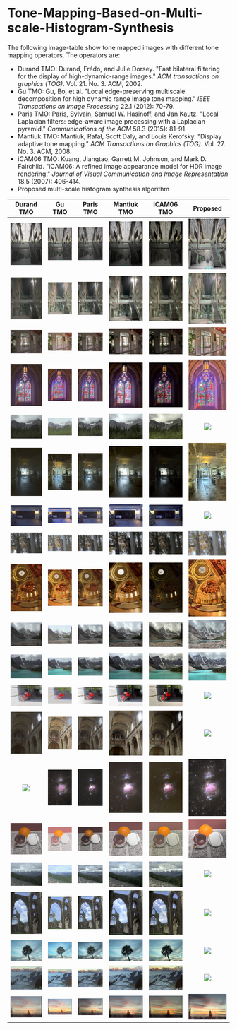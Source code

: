 # Tone-Mapping-Based-on-Multi-scale-Histogram-Synthesis

The following image-table show tone mapped images with different tone mapping operators. The operators are: 

- Durand TMO: Durand, Frédo, and Julie Dorsey. "Fast bilateral filtering for the display of high-dynamic-range images." *ACM transactions on graphics (TOG)*. Vol. 21. No. 3. ACM, 2002.
- Gu TMO:   Gu, Bo, et al. "Local edge-preserving multiscale decomposition for high dynamic range image tone mapping." *IEEE Transactions on image Processing* 22.1 (2012): 70-79.
- Paris TMO: Paris, Sylvain, Samuel W. Hasinoff, and Jan Kautz. "Local Laplacian filters: edge-aware image processing with a Laplacian pyramid." *Communications of the ACM* 58.3 (2015): 81-91.
- Mantiuk TMO: Mantiuk, Rafał, Scott Daly, and Louis Kerofsky. "Display adaptive tone mapping." *ACM Transactions on Graphics (TOG)*. Vol. 27. No. 3. ACM, 2008.
- iCAM06 TMO: Kuang, Jiangtao, Garrett M. Johnson, and Mark D. Fairchild. "iCAM06: A refined image appearance model for HDR image rendering." *Journal of Visual Communication and Image Representation* 18.5 (2007): 406-414.
- Proposed multi-scale histogram synthesis algorithm



|                         Durand TMO                         |                       Gu TMO                       |                        Paris TMO                         |                       Mantiuk TMO                       |                 iCAM06 TMO                 |                 Proposed                 |
| :--------------------------------------------------------: | :------------------------------------------------: | :------------------------------------------------------: | :-----------------------------------------------------: | :----------------------------------------: | :--------------------------------------: |
| ![Durand](./images/AtriumMorning/AtriumMorning_durand.jpg) | ![Gu](./images/AtriumMorning/AtriumMorning_Gu.jpg) | ![Paris](./images/AtriumMorning/AtriumMorning_paris.jpg) | ![](./images/AtriumMorning/AtriumMorning_mantiuk08.jpg) |   ![](./images/AtriumMorning/icam06.jpg)   | ![Ours](./images/AtriumMorning/Ours.png) |
|            ![](./images/AtriumNight/durand.jpg)            |          ![](./images/AtriumNight/gu.jpg)          |           ![](./images/AtriumNight/paris.jpg)            |          ![](./images/AtriumNight/mantiuk.jpg)          |    ![](./images/AtriumNight/icam06.jpg)    |    ![](./images/AtriumNight/ours.png)    |
|              ![](./images/belgium/durand.jpg)              |            ![](./images/belgium/Gu.jpg)            |             ![](./images/belgium/paris.jpg)              |            ![](./images/belgium/mantiuk.jpg)            |      ![](./images/belgium/icam06.jpg)      |      ![](./images/belgium/ours.png)      |
|             ![](./images/cathedral/durand.jpg)             |           ![](./images/cathedral/gu.jpg)           |            ![](./images/cathedral/paris.jpg)             |           ![](./images/cathedral/mantiuk.jpg)           |     ![](./images/cathedral/icam06.jpg)     |     ![](./images/cathedral/ours.png)     |
|             ![](./images/crowfoot/durand.jpg)              |           ![](./images/crowfoot/gu.jpg)            |             ![](./images/crowfoot/paris.jpg)             |           ![](./images/crowfoot/mantiuk.jpg)            |     ![](./images/crowfoot/icam06.jpg)      |     ![](./images/crowfoot/ours.png)      |
|           ![](./images/designCenter/durand.jpg)            |         ![](./images/designCenter/gu.jpg)          |           ![](./images/designCenter/paris.jpg)           |         ![](./images/designCenter/mantiuk.jpg)          |   ![](./images/designCenter/icam06.jpg)    |   ![](./images/designCenter/ours.png)    |
|              ![](./images/garage/durand.jpg)               |            ![](./images/garage/gu.jpg)             |              ![](./images/garage/paris.jpg)              |            ![](./images/garage/mantiuk.jpg)             |      ![](./images/garage/icam06.jpg)       |      ![](./images/garage/ours.png)       |
|               ![](images\groveD\durand.jpg)                |             ![](images\groveD\gu.jpg)              |               ![](images\groveD\paris.jpg)               |             ![](images\groveD\mantiuk.jpg)              |       ![](images\groveD\icam06.jpg)        |       ![](images\groveD\ours.png)        |
|             ![](./images/memorial/durand.jpg)              |           ![](./images/memorial/gu.jpg)            |             ![](./images/memorial/paris.jpg)             |           ![](./images/memorial/mantiuk.jpg)            |     ![](./images/memorial/icam06.jpg)      |     ![](./images/memorial/ours.png)      |
|              ![](images/Moraine1/durand.jpg)               |            ![](images/Moraine1/gu.jpg)             |              ![](images/Moraine1/paris.jpg)              |            ![](images/Moraine1/mantiuk.jpg)             |      ![](images/Moraine1/icam06.jpg)       |      ![](images/Moraine1/ours.png)       |
|              ![](images/Moraine2/durand.jpg)               |            ![](images/Moraine2/gu.jpg)             |              ![](images/Moraine2/paris.jpg)              |            ![](images/Moraine2/mantiuk.jpg)             |      ![](images/Moraine2/icam06.jpg)       |      ![](images/Moraine2/ours.png)       |
|               ![](./images/moto/durand.jpg)                |             ![](./images/moto/gu.jpg)              |               ![](./images/moto/paris.jpg)               |             ![](./images/moto/mantiuk.jpg)              |       ![](./images/moto/icam06.jpg)        |       ![](./images/moto/ours.png)        |
|         ![](./images/nancy_cathedral_2/durand.jpg)         |       ![](./images/nancy_cathedral_2/gu.jpg)       |        ![](./images/nancy_cathedral_2/paris.jpg)         |       ![](./images/nancy_cathedral_2/mantiuk.jpg)       | ![](./images/nancy_cathedral_2/icam06.jpg) | ![](./images/nancy_cathedral_2/ours.png) |
|               ![](./images/orion/durand.jpg)               |             ![](./images/orion/gu.jpg)             |              ![](./images/orion/paris.jpg)               |             ![](./images/orion/mantiuk.jpg)             |       ![](./images/orion/icam06.jpg)       |       ![](./images/orion/ours.png)       |
|              ![](./images/rend01/durand.jpg)               |            ![](./images/rend01/gu.jpg)             |              ![](./images/rend01/paris.jpg)              |            ![](./images/rend01/mantiuk.jpg)             |      ![](./images/rend01/icam06.jpg)       |      ![](./images/rend01/ours.png)       |
|             ![](./images/Rockies3b/durand.jpg)             |           ![](./images/Rockies3b/gu.jpg)           |            ![](./images/Rockies3b/paris.jpg)             |           ![](./images/Rockies3b/mantiuk.jpg)           |     ![](./images/Rockies3b/icam06.jpg)     |     ![](./images/Rockies3b/ours.png)     |
|             ![](./images/tinterna/durand.jpg)              |           ![](./images/tinterna/gu.jpg)            |             ![](./images/tinterna/paris.jpg)             |           ![](./images/tinterna/mantiuk.jpg)            |     ![](./images/tinterna/icam06.jpg)      |     ![](./images/tinterna/ours.png)      |
|                ![](./images/tmN/durand.jpg)                |              ![](./images/tmN/gu.jpg)              |               ![](./images/tmN/paris.jpg)                |              ![](./images/tmN/mantiuk.jpg)              |        ![](./images/tmN/icam06.jpg)        |        ![](./images/tmN/ours.png)        |
|            ![](./images/Vernicular/durand.jpg)             |          ![](./images/Vernicular/gu.jpg)           |            ![](./images/Vernicular/paris.jpg)            |          ![](./images/Vernicular/mantiuk.jpg)           |    ![](./images/Vernicular/icam06.jpg)     |    ![](./images/Vernicular/ours.png)     |
|            ![](./images/vinesunset/durand.jpg)             |          ![](./images/vinesunset/gu.jpg)           |            ![](./images/vinesunset/paris.jpg)            |          ![](./images/vinesunset/mantiuk.jpg)           |    ![](./images/vinesunset/icam06.jpg)     |    ![](./images/vinesunset/ours.png)     |







